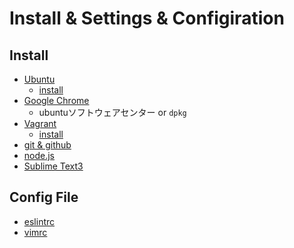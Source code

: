 Install & Settings & Configiration
========

Install
-------

- [Ubuntu](https://www.ubuntulinux.jp/)
    - [install](./docs/ubuntu.md)
- [Google Chrome](https://www.google.co.jp/chrome/browser/desktop/index.html)
    - ubuntuソフトウェアセンター or `dpkg`
- [Vagrant](https://www.vagrantup.com/)
    - [install](./docs/vagrant.md)
- [git & github](./docs/git.md)
- [node.js](./docs/node.md)
- [Sublime Text3](./docs/sublime.md)


Config File
-----------
- [eslintrc](./conf/eslintrc)
- [vimrc](./conf/vimrc)
